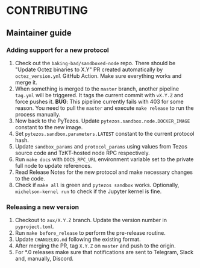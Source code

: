 # CONTRIBUTING

## Maintainer guide

### Adding support for a new protocol

1. Check out the `baking-bad/sandboxed-node` repo. There should be "Update Octez binaries to X.Y" PR created automatically by `octez_version.yml` GitHub Action. Make sure everything works and merge it.
2. When something is merged to the `master` branch, another pipeline `tag.yml` will be triggered. It tags the current commit with `vX.Y.Z` and force pushes it. **BUG**: This pipeline currently fails with 403 for some reason. You need to pull the `master` and execute `make release` to run the process manually.
3. Now back to the PyTezos. Update `pytezos.sandbox.node.DOCKER_IMAGE` constant to the new image.
4. Set `pytezos.sandbox.parameters.LATEST` constant to the current protocol hash.
5. Update `sandbox_params` and `protocol_params` using values from Tezos source code and TzKT-hosted node RPC respectively.
6. Run `make docs` with `DOCS_RPC_URL` environment variable set to the private full node to update references.
7. Read Release Notes for the new protocol and make necessary changes to the code.
8. Check if `make all` is green and `pytezos sandbox` works. Optionally, `michelson-kernel run` to check if the Jupyter kernel is fine.

### Releasing a new version

1. Checkout to `aux/X.Y.Z` branch. Update the version number in `pyproject.toml`.
2. Run `make before_release` to perform the pre-release routine.
3. Update `CHANGELOG.md` following the existing format.
4. After merging the PR, tag `X.Y.Z` on `master` and push to the origin.
5. For *.0 releases make sure that notifications are sent to Telegram, Slack and, manually, Discord.

